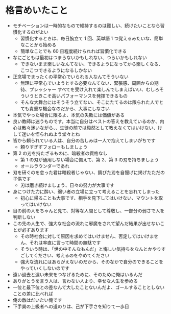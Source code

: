 # 格言めいたこと

- モチベーションは一時的なもので維持するのは難しい、続けたいことなら習慣化するのがよい
  - 習慣化するときは、毎日腕立て 1 回、英単語 1 つ覚えるみたいな、簡単なことから始める
  - 簡単なことでも 60 日程度続けられれば習慣化できる
- なにごともは最初はつまらないかもしれない、つらいかもしれない
  - できないまま楽しいなんてない、できるようになってから楽しくなる、こつこつできるようになるしかない
- 正念場でまったくの平常心でいられる人なんてそういない
  - 無理に平常心でいようとする必要なんてない、緊張感、周囲からの期待、プレッシャー すべてを受け入れて楽しんでしまえばいい、むしろそういうときこそ高いパフォーマンスを発揮できるもの
  - そんな大舞台にはそうそう立てない、そこにたてるのは限られた人でとても貴重な機会なのだから、大事にしなさい
- 本気でやった場合に限るよ、本気の失敗には価値がある
- 良い教師は迷うものです。本当に自分はベストの答えを教えているのか、内心は散々迷いながら、、生徒の前では毅然として教えなくてはいけない、けして迷いを悟られぬよう堂々とね
- 皆から頼られている人は、自分の苦しみは一人で抱えてしまいがちです
  - 頼りすぎずフォローもしましょう
- 第 2 の刃を持たざるものに、暗殺者の資格なし
  - 第 1 の刃が通用しない場合に備えて、第 2、第 3 の刃を持ちましょう
  - オールラウンダーであれ
- 刃を研ぐのを怠った君は暗殺者じゃない、錆びた刃を自慢げに掲げたただの子供です
  - 刃は磨き続けましょう、日々の努力が大事です
- 身につけた力に酔い、弱い者の立場に立って考えることを忘れてしまった
  - 初心に帰ることも大事です、相手を見下してはいけない、マウントを取ってはいけない
- 目の前の人をちゃんと見て、対等な人間として尊敬し、一部分の弱さで人を判断しない
- この先の人生で、強大な社会の流れに邪魔をされて望んだ結果が出せないことが必ずあります
  - その時社会に対して原因を求めてはいけません、否定してはいけません、それは率直に言って時間の無駄です
  - そういう時は、「世の中そんなもんだ」と悔しい気持ちをなんとかやりすごしてください、考えるのをやめてください
  - 強大な流れにはあらがえないのだから、そのなかで自分のできることをやっていくしないのです
- 遠い過去と遠い未来をつなげるために、そのために俺はいるんだ
- ありがとうを言う人は、言わない人より、幸せな人生を歩める
- 一位と最下位との差なんて大したことないんだよ、ゴールすることとしないことの差に比べれば
- 俺の敵はだいたい俺です
- 下手糞の上級者への道のりは、己が下手さを知りて一歩目
